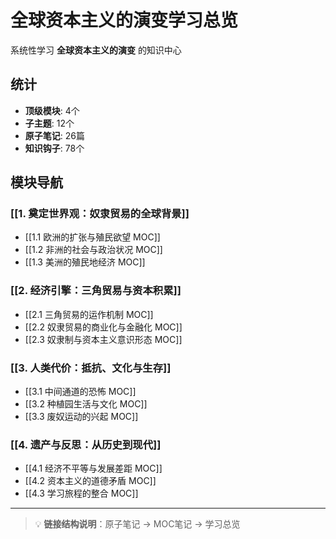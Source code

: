# 全球资本主义的演变学习总览

系统性学习 **全球资本主义的演变** 的知识中心

## 统计

- **顶级模块**: 4个
- **子主题**: 12个
- **原子笔记**: 26篇
- **知识钩子**: 78个

## 模块导航

### [[1. 奠定世界观：奴隶贸易的全球背景]]

- [[1.1 欧洲的扩张与殖民欲望 MOC]]
- [[1.2 非洲的社会与政治状况 MOC]]
- [[1.3 美洲的殖民地经济 MOC]]

### [[2. 经济引擎：三角贸易与资本积累]]

- [[2.1 三角贸易的运作机制 MOC]]
- [[2.2 奴隶贸易的商业化与金融化 MOC]]
- [[2.3 奴隶制与资本主义意识形态 MOC]]

### [[3. 人类代价：抵抗、文化与生存]]

- [[3.1 中间通道的恐怖 MOC]]
- [[3.2 种植园生活与文化 MOC]]
- [[3.3 废奴运动的兴起 MOC]]

### [[4. 遗产与反思：从历史到现代]]

- [[4.1 经济不平等与发展差距 MOC]]
- [[4.2 资本主义的道德矛盾 MOC]]
- [[4.3 学习旅程的整合 MOC]]

---

> 💡 **链接结构说明**：原子笔记 → MOC笔记 → 学习总览
